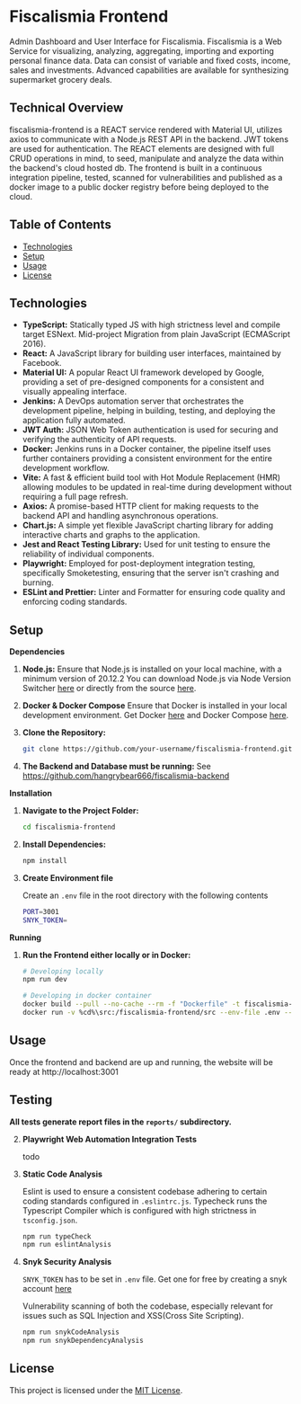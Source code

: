 # Fiscalismia Frontend
Admin Dashboard and User Interface for Fiscalismia.
Fiscalismia is a Web Service for visualizing, analyzing, aggregating, importing and exporting personal finance data. Data can consist of variable and fixed costs, income, sales and investments. Advanced capabilities are available for synthesizing supermarket grocery deals.

## Technical Overview

fiscalismia-frontend is a REACT service rendered with Material UI, utilizes axios to communicate with a Node.js REST API in the backend. JWT tokens are used for authentication.
The REACT elements are designed with full CRUD operations in mind, to seed, manipulate and analyze the data within the backend's cloud hosted db.
The frontend is built in a continuous integration pipeline, tested, scanned for vulnerabilities and published as a docker image to a public docker registry before being deployed to the cloud.

## Table of Contents

- [Technologies](#technologies)
- [Setup](#setup)
- [Usage](#usage)
- [License](#license)


## Technologies

- **TypeScript:** Statically typed JS with high strictness level and compile target ESNext. Mid-project Migration from plain JavaScript (ECMAScript 2016).
- **React:** A JavaScript library for building user interfaces, maintained by Facebook.
- **Material UI:** A popular React UI framework developed by Google, providing a set of pre-designed components for a consistent and visually appealing interface.
- **Jenkins:** A DevOps automation server that orchestrates the development pipeline, helping in building, testing, and deploying the application fully automated.
- **JWT Auth:** JSON Web Token authentication is used for securing and verifying the authenticity of API requests.
- **Docker:** Jenkins runs in a Docker container, the pipeline itself uses further containers providing a consistent environment for the entire development workflow.
- **Vite:** A fast & efficient build tool with Hot Module Replacement (HMR) allowing modules to be updated in real-time during development without requiring a full page refresh.
- **Axios:** A promise-based HTTP client for making requests to the backend API and handling asynchronous operations.
- **Chart.js:** A simple yet flexible JavaScript charting library for adding interactive charts and graphs to the application.
- **Jest and React Testing Library:** Used for unit testing to ensure the reliability of individual components.
- **Playwright:** Employed for post-deployment integration testing, specifically Smoketesting, ensuring that the server isn't crashing and burning.
- **ESLint and Prettier:** Linter and Formatter for ensuring code quality and enforcing coding standards.

## Setup

**Dependencies**

1. **Node.js:** Ensure that Node.js is installed on your local machine, with a minimum version of 20.12.2 You can download Node.js via Node Version Switcher [here](https://github.com/jasongin/nvs) or directly from the source [here](https://nodejs.org/).

2. **Docker & Docker Compose** Ensure that Docker is installed in your local development environment. Get Docker [here](https://docs.docker.com/get-docker/) and Docker Compose [here](https://docs.docker.com/compose/install/).

3. **Clone the Repository:**
   ```bash
   git clone https://github.com/your-username/fiscalismia-frontend.git
   ```

3. **The Backend and Database must be running:**
   See https://github.com/hangrybear666/fiscalismia-backend

**Installation**

1. **Navigate to the Project Folder:**

   ```bash
   cd fiscalismia-frontend
   ```

2. **Install Dependencies:**

   ```bash
   npm install
   ```

3. **Create Environment file**

   Create an `.env` file in the root directory with the following contents

   ```bash
   PORT=3001
   SNYK_TOKEN=
   ```

**Running**

1. **Run the Frontend either locally or in Docker:**

   ```bash
   # Developing locally
   npm run dev
   ```

   ```bash
   # Developing in docker container
   docker build --pull --no-cache --rm -f "Dockerfile" -t fiscalismia-frontend:latest "."
   docker run -v %cd%\src:/fiscalismia-frontend/src --env-file .env --rm -it -p 3001:3001 --name fiscalismia-frontend fiscalismia-frontend:latest
   ```

## Usage

Once the frontend and backend are up and running, the website will be ready at http://localhost:3001

## Testing

**All tests generate report files in the `reports/` subdirectory.**

2. **Playwright Web Automation Integration Tests**

   todo

2. **Static Code Analysis**

   Eslint is used to ensure a consistent codebase adhering to certain coding standards configured in `.eslintrc.js`.
   Typecheck runs the Typescript Compiler which is configured with high strictness in `tsconfig.json`.


   ```bash
   npm run typeCheck
   npm run eslintAnalysis
   ```

3. **Snyk Security Analysis**

   `SNYK_TOKEN` has to be set in `.env` file.
   Get one for free by creating a snyk account [here](https://app.snyk.io/login)

   Vulnerability scanning of both the codebase, especially relevant for issues such as SQL Injection and XSS(Cross Site Scripting).
   ```bash
   npm run snykCodeAnalysis
   npm run snykDependencyAnalysis
   ```

## License

This project is licensed under the [MIT License](LICENSE).
